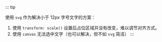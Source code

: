 <ClientOnly>
   <smallFont/>
</ClientOnly>

::: tip

使用 `svg` 作为解决小于 12px 字号文字的方案：

1. 使用 `transform: scale()` 设置后占位区域并没有改变，难以调节对齐方式。
2. 使用 `canvas` 无法选中文字（也可以解决，但不如 `svg` 简洁）
   :::

